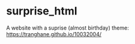 # surprise_html
A website with a suprise (almost birthday) theme: https://tranghane.github.io/10032004/   
 
 <!-- Deadline: 10/03/2004 --> 
 
 
 




  
 
 
 
 
 
    
    
    
 
 
 
 
 
 
 
 

